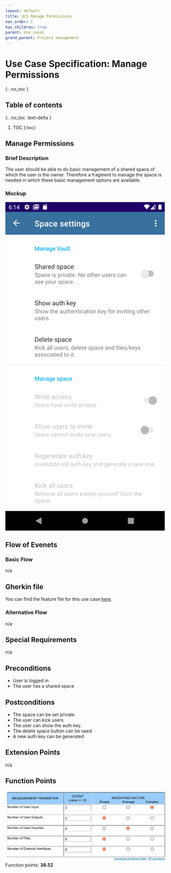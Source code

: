 ```yaml
---
layout: default
title: UCS Manage Permissions
nav_order: 2
has_children: true
parent: Use cases
grand_parent: Project management
---
```


# Use Case Specification: Manage Permissions
{: .no_toc }

## Table of contents
{: .no_toc .text-delta }

1. TOC
{:toc}

## Manage Permissions
### Brief Description
The user should be able to do basic management of a shared space of which the user is the owner. Therefore a fragment to manage the space is needed in which these basic management options are available.

### Mockup
![Activity Diagram for use case create space](../../../img/use_cases/mockups/ManagePermissions.png)

## Flow of Evenets
### Basic Flow
n/a

## Gherkin file
You can find the feature file for this use case [here](https://github.com/Vaultionizer/vault-server/blob/develop/src/test/resources/features/manageSpace.feature).

### Alternative Flow
n/a

## Special Requirements
n/a

## Preconditions
* User is logged in
* The user has a shared space

## Postconditions
* The space can be set private
* The user can kick users
* The user can show the auth key.
* The delete space button can be used
* A new auth key can be generated

## Extension Points
n/a

## Function Points
![Function Points calculation table for Create Space - made with Tiny Tools](../../../img/use_cases/function_points/uc9_manage_permissions.png)
Function points: **38.52**
